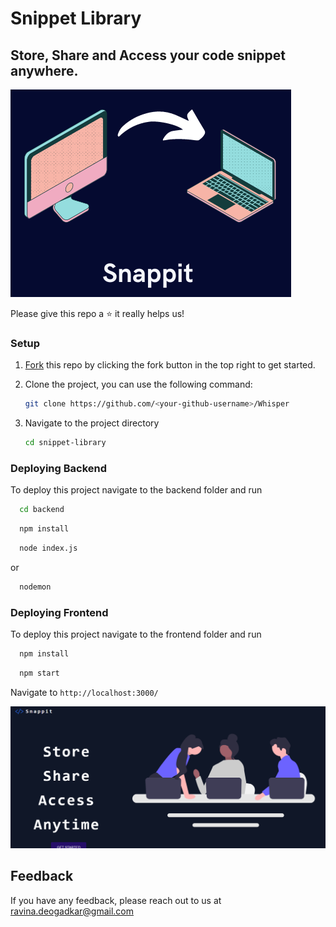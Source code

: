 # Snippet Library

## Store, Share and Access your code snippet anywhere.

![logo](images/snippet-library.png)

Please give this repo a ⭐ it really helps us!

### Setup

1. [Fork](https://github.com/Ravina-Deogadkar/snippet-library/fork) this repo by clicking the fork button in the top right to get started.
2. Clone the project, you can use the following command:

   ```bash
   git clone https://github.com/<your-github-username>/Whisper
   ```
3. Navigate to the project directory

   ```bash
   cd snippet-library
   ```

### Deploying Backend

To deploy this project navigate to the backend folder and run

```bash
  cd backend
```

```bash
  npm install
```

```bash
  node index.js
```

or

```bash
  nodemon
```

### Deploying Frontend

To deploy this project navigate to the frontend folder and run

```bash
  npm install
```

```bash
  npm start
```

Navigate to `http://localhost:3000/`

![Landing Page](images/landing-page.png)

## Feedback

If you have any feedback, please reach out to us at ravina.deogadkar@gmail.com
